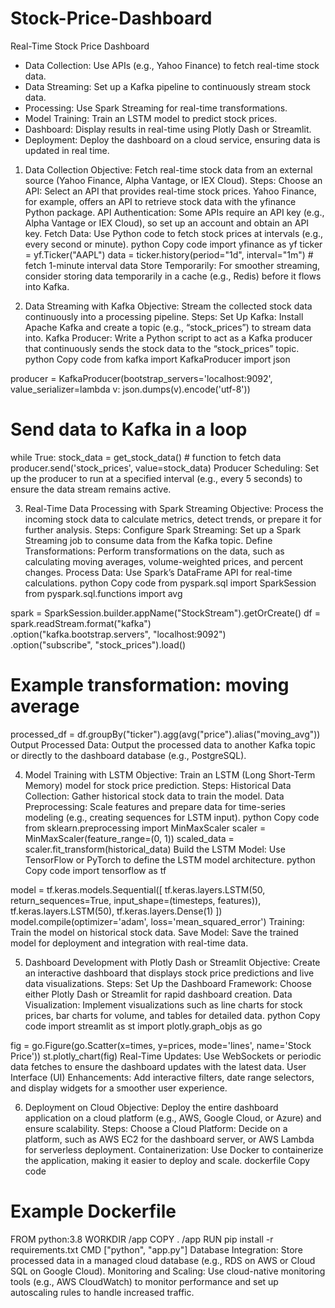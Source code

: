 # Stock-Price-Dashboard

Real-Time Stock Price Dashboard
- Data Collection: Use APIs (e.g., Yahoo Finance) to fetch real-time stock data.
- Data Streaming: Set up a Kafka pipeline to continuously stream stock data.
- Processing: Use Spark Streaming for real-time transformations.
- Model Training: Train an LSTM model to predict stock prices.
- Dashboard: Display results in real-time using Plotly Dash or Streamlit.
- Deployment: Deploy the dashboard on a cloud service, ensuring data is updated in real time.




1. Data Collection
Objective: Fetch real-time stock data from an external source (Yahoo Finance, Alpha Vantage, or IEX Cloud).
Steps:
Choose an API: Select an API that provides real-time stock prices. Yahoo Finance, for example, offers an API to retrieve stock data with the yfinance Python package.
API Authentication: Some APIs require an API key (e.g., Alpha Vantage or IEX Cloud), so set up an account and obtain an API key.
Fetch Data: Use Python code to fetch stock prices at intervals (e.g., every second or minute).
python
Copy code
import yfinance as yf
ticker = yf.Ticker("AAPL")
data = ticker.history(period="1d", interval="1m")  # fetch 1-minute interval data
Store Temporarily: For smoother streaming, consider storing data temporarily in a cache (e.g., Redis) before it flows into Kafka.




2. Data Streaming with Kafka
Objective: Stream the collected stock data continuously into a processing pipeline.
Steps:
Set Up Kafka: Install Apache Kafka and create a topic (e.g., “stock_prices”) to stream data into.
Kafka Producer: Write a Python script to act as a Kafka producer that continuously sends the stock data to the “stock_prices” topic.
python
Copy code
from kafka import KafkaProducer
import json

producer = KafkaProducer(bootstrap_servers='localhost:9092', 
                         value_serializer=lambda v: json.dumps(v).encode('utf-8'))

# Send data to Kafka in a loop
while True:
    stock_data = get_stock_data()  # function to fetch data
    producer.send('stock_prices', value=stock_data)
Producer Scheduling: Set up the producer to run at a specified interval (e.g., every 5 seconds) to ensure the data stream remains active.


3. Real-Time Data Processing with Spark Streaming
Objective: Process the incoming stock data to calculate metrics, detect trends, or prepare it for further analysis.
Steps:
Configure Spark Streaming: Set up a Spark Streaming job to consume data from the Kafka topic.
Define Transformations: Perform transformations on the data, such as calculating moving averages, volume-weighted prices, and percent changes.
Process Data: Use Spark’s DataFrame API for real-time calculations.
python
Copy code
from pyspark.sql import SparkSession
from pyspark.sql.functions import avg

spark = SparkSession.builder.appName("StockStream").getOrCreate()
df = spark.readStream.format("kafka") \
     .option("kafka.bootstrap.servers", "localhost:9092") \
     .option("subscribe", "stock_prices").load()

# Example transformation: moving average
processed_df = df.groupBy("ticker").agg(avg("price").alias("moving_avg"))
Output Processed Data: Output the processed data to another Kafka topic or directly to the dashboard database (e.g., PostgreSQL).



4. Model Training with LSTM
Objective: Train an LSTM (Long Short-Term Memory) model for stock price prediction.
Steps:
Historical Data Collection: Gather historical stock data to train the model.
Data Preprocessing: Scale features and prepare data for time-series modeling (e.g., creating sequences for LSTM input).
python
Copy code
from sklearn.preprocessing import MinMaxScaler
scaler = MinMaxScaler(feature_range=(0, 1))
scaled_data = scaler.fit_transform(historical_data)
Build the LSTM Model: Use TensorFlow or PyTorch to define the LSTM model architecture.
python
Copy code
import tensorflow as tf

model = tf.keras.models.Sequential([
    tf.keras.layers.LSTM(50, return_sequences=True, input_shape=(timesteps, features)),
    tf.keras.layers.LSTM(50),
    tf.keras.layers.Dense(1)
])
model.compile(optimizer='adam', loss='mean_squared_error')
Training: Train the model on historical stock data.
Save Model: Save the trained model for deployment and integration with real-time data.




5. Dashboard Development with Plotly Dash or Streamlit
Objective: Create an interactive dashboard that displays stock price predictions and live data visualizations.
Steps:
Set Up the Dashboard Framework: Choose either Plotly Dash or Streamlit for rapid dashboard creation.
Data Visualization: Implement visualizations such as line charts for stock prices, bar charts for volume, and tables for detailed data.
python
Copy code
import streamlit as st
import plotly.graph_objs as go

fig = go.Figure(go.Scatter(x=times, y=prices, mode='lines', name='Stock Price'))
st.plotly_chart(fig)
Real-Time Updates: Use WebSockets or periodic data fetches to ensure the dashboard updates with the latest data.
User Interface (UI) Enhancements: Add interactive filters, date range selectors, and display widgets for a smoother user experience.



6. Deployment on Cloud
Objective: Deploy the entire dashboard application on a cloud platform (e.g., AWS, Google Cloud, or Azure) and ensure scalability.
Steps:
Choose a Cloud Platform: Decide on a platform, such as AWS EC2 for the dashboard server, or AWS Lambda for serverless deployment.
Containerization: Use Docker to containerize the application, making it easier to deploy and scale.
dockerfile
Copy code
# Example Dockerfile
FROM python:3.8
WORKDIR /app
COPY . /app
RUN pip install -r requirements.txt
CMD ["python", "app.py"]
Database Integration: Store processed data in a managed cloud database (e.g., RDS on AWS or Cloud SQL on Google Cloud).
Monitoring and Scaling: Use cloud-native monitoring tools (e.g., AWS CloudWatch) to monitor performance and set up autoscaling rules to handle increased traffic.
